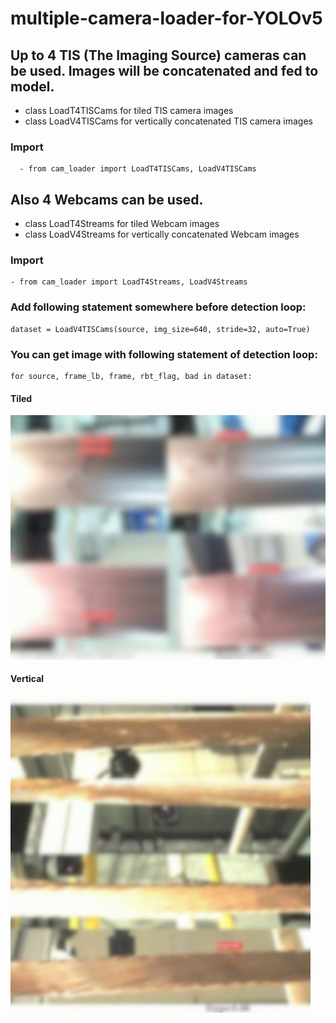 # multiple-camera-loader-for-YOLOv5
## Up to 4 TIS (The Imaging Source) cameras can be used. Images will be concatenated and fed to model.
  - class LoadT4TISCams for tiled TIS camera images
  - class LoadV4TISCams for vertically concatenated TIS camera images
### Import
      - from cam_loader import LoadT4TISCams, LoadV4TISCams
## Also 4 Webcams can be used.
  - class LoadT4Streams for tiled Webcam images
  - class LoadV4Streams for vertically concatenated Webcam images
### Import
    - from cam_loader import LoadT4Streams, LoadV4Streams

### Add following statement somewhere before detection loop:
    dataset = LoadV4TISCams(source, img_size=640, stride=32, auto=True)

### You can get image with following statement of detection loop:
    for source, frame_lb, frame, rbt_flag, bad in dataset:

#### Tiled
![](https://github.com/SwHaraday/TIS-camera-loader-for-YOLOv5/blob/main/sample_image/tiled.jpg)
#### Vertical
![](https://github.com/SwHaraday/TIS-camera-loader-for-YOLOv5/blob/main/sample_image/vertical.jpg)

